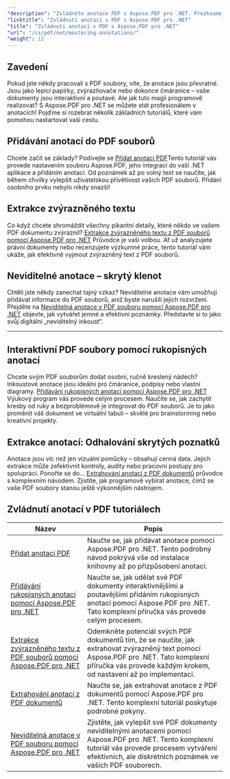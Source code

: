 ```yaml
---
"description": "Zvládněte anotace PDF s Aspose.PDF pro .NET. Prozkoumejte podrobné návody, jak přidávat, upravovat a extrahovat anotace, aby byly PDF soubory interaktivnější."
"linktitle": "Zvládnutí anotací v PDF s Aspose.PDF pro .NET"
"title": "Zvládnutí anotací v PDF s Aspose.PDF pro .NET"
"url": "/cs/pdf/net/mastering-annotations/"
"weight": 12
---
```


## Zavedení

Pokud jste někdy pracovali s PDF soubory, víte, že anotace jsou převratné. Jsou jako lepicí papírky, zvýrazňovače nebo dokonce čmáranice – vaše dokumenty jsou interaktivní a poutavé. Ale jak tuto magii programově realizovat? S Aspose.PDF pro .NET se můžete stát profesionálem v anotacích! Pojďme si rozebrat několik základních tutoriálů, které vám pomohou nastartovat vaši cestu.

## Přidávání anotací do PDF souborů  

Chcete začít se základy? Podívejte se [Přidat anotaci PDF](./adding-pdf-annotation/)Tento tutoriál vás provede nastavením souboru Aspose.PDF, jeho integrací do vaší .NET aplikace a přidáním anotací. Od poznámek až po volný text se naučíte, jak během chvilky vylepšit uživatelskou přívětivost vašich PDF souborů. Přidání osobního prvku nebylo nikdy snazší!  


## Extrakce zvýrazněného textu  

Co když chcete shromáždit všechny pikantní detaily, které někdo ve vašem PDF dokumentu zvýraznil? [Extrakce zvýrazněného textu z PDF souborů pomocí Aspose.PDF pro .NET](./extract-highlighted-text-from-pdf/) Průvodce je vaší volbou. Ať už analyzujete právní dokumenty nebo recenzujete výzkumné práce, tento tutoriál vám ukáže, jak efektivně vyjmout zvýrazněný text z PDF souborů.  

## Neviditelné anotace – skrytý klenot  

Chtěli jste někdy zanechat tajný vzkaz? Neviditelné anotace vám umožňují přidávat informace do PDF souborů, aniž byste narušili jejich rozvržení. Přejděte na [Neviditelná anotace v PDF souboru pomocí Aspose.PDF pro .NET](./invisible-annotation-in-pdf-file/) objevte, jak vytvářet jemné a efektivní poznámky. Představte si to jako svůj digitální „neviditelný inkoust“.  

---

## Interaktivní PDF soubory pomocí rukopisných anotací  

Chcete svým PDF souborům dodat osobní, ručně kreslený nádech? Inkoustové anotace jsou ideální pro čmáranice, podpisy nebo vlastní diagramy. [Přidávání rukopisných anotací pomocí Aspose.PDF pro .NET](./adding-ink-annotations/) Výukový program vás provede celým procesem. Naučíte se, jak zachytit kresby od ruky a bezproblémově je integrovat do PDF souborů. Je to jako proměnit váš dokument ve virtuální tabuli – skvělé pro brainstorming nebo kreativní projekty.  

## Extrakce anotací: Odhalování skrytých poznatků  

Anotace jsou víc než jen vizuální pomůcky – obsahují cenná data. Jejich extrakce může zefektivnit kontroly, audity nebo pracovní postupy pro spolupráci. Ponořte se do… [Extrahování anotací z PDF dokumentů](./extract-annotations-from-pdf/) průvodce s komplexním návodem. Zjistíte, jak programově vybírat anotace, čímž se vaše PDF soubory stanou ještě výkonnějším nástrojem.  

## Zvládnutí anotací v PDF tutoriálech
| Název | Popis |
| --- | --- | 
| [Přidat anotaci PDF](./adding-pdf-annotation/) | Naučte se, jak přidávat anotace pomocí Aspose.PDF pro .NET. Tento podrobný návod pokrývá vše od instalace knihovny až po přizpůsobení anotací. |  
| [Přidávání rukopisných anotací pomocí Aspose.PDF pro .NET](./adding-ink-annotations/) | Naučte se, jak udělat své PDF dokumenty interaktivnějšími a poutavějšími přidáním rukopisných anotací pomocí Aspose.PDF pro .NET. Tato komplexní příručka vás provede celým procesem. |    
| [Extrakce zvýrazněného textu z PDF souborů pomocí Aspose.PDF pro .NET](./extract-highlighted-text-from-pdf/) | Odemkněte potenciál svých PDF dokumentů tím, že se naučíte, jak extrahovat zvýrazněný text pomocí Aspose.PDF pro .NET. Tato komplexní příručka vás provede každým krokem, od nastavení až po implementaci. |  
| [Extrahování anotací z PDF dokumentů](./extract-annotations-from-pdf/) | Naučte se, jak extrahovat anotace z PDF dokumentů pomocí Aspose.PDF pro .NET. Tento komplexní tutoriál poskytuje podrobné pokyny. |    
| [Neviditelná anotace v PDF souboru pomocí Aspose.PDF pro .NET](./invisible-annotation-in-pdf-file/) | Zjistěte, jak vylepšit své PDF dokumenty neviditelnými anotacemi pomocí Aspose.PDF pro .NET. Tento komplexní tutoriál vás provede procesem vytváření efektivních, ale diskrétních poznámek ve vašich PDF souborech. |